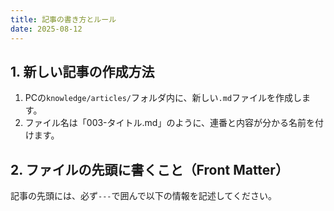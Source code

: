 ```yaml
---
title: 記事の書き方とルール
date: 2025-08-12
---
```


## 1. 新しい記事の作成方法

1. PCの`knowledge/articles/`フォルダ内に、新しい`.md`ファイルを作成します。
2. ファイル名は「003-タイトル.md」のように、連番と内容が分かる名前を付けます。

## 2. ファイルの先頭に書くこと（Front Matter）

記事の先頭には、必ず`---`で囲んで以下の情報を記述してください。
